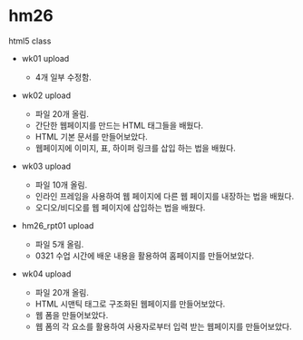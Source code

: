 # hm26
html5 class

- wk01 upload 
  - 4개 일부 수정함.

- wk02 upload
  - 파일 20개 올림.
  - 간단한 웹페이지를 만드는 HTML 태그들을 배웠다.
  - HTML 기본 문서를 만들어보았다.
  - 웹페이지에 이미지, 표, 하이퍼 링크를 삽입 하는 법을 배웠다.
  
- wk03 upload
  - 파일 10개 올림.
  - 인라인 프레임을 사용하여 웹 페이지에 다른 웹 페이지를 내장하는 법을 배웠다.
  - 오디오/비디오를 웹 페이지에 삽입하는 법을 배웠다.
  
- hm26_rpt01 upload
  - 파일 5개 올림.
  - 0321 수업 시간에 배운 내용을 활용하여 홈페이지를 만들어보았다.
- wk04 upload
  - 파일 20개 올림.
  - HTML 시맨틱 태그로 구조화된 웹페이지를 만들어보았다.
  - 웹 폼을 만들어보았다.
  - 웹 폼의 각 요소를 활용하여 사용자로부터 입력 받는 웹페이지를 만들어보았다.
